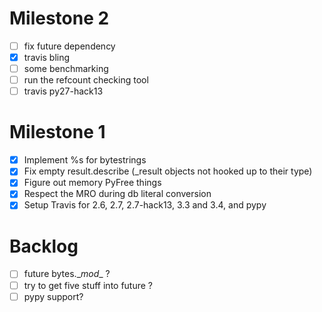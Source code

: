 Milestone 2
===========
- [ ] fix future dependency
- [x] travis bling
- [ ] some benchmarking
- [ ] run the refcount checking tool
- [ ] travis py27-hack13

Milestone 1
===========
- [x] Implement %s for bytestrings
- [x] Fix empty result.describe (\_result objects not hooked up to their type)
- [x] Figure out memory PyFree things
- [x] Respect the MRO during db literal conversion
- [x] Setup Travis for 2.6, 2.7, 2.7-hack13, 3.3 and 3.4, and pypy

Backlog
=======
- [ ] future bytes.\__mod__ ?
- [ ] try to get five stuff into future ?
- [ ] pypy support?
